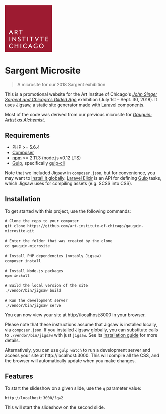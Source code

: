 ![Art Institute of Chicago](https://raw.githubusercontent.com/Art-Institute-of-Chicago/template/master/aic-logo.gif)


# Sargent Microsite
> A microsite for our 2018 Sargent exhibition

This is a promotional website for the Art Institue of Chicago's [*John Singer Sargent and Chicago's Gilded Age*](http://www.artic.edu/exhibition/john-singer-sargent-and-chicagos-gilded-age) exhibition (July 1st – Sept. 30, 2018). It uses [Jigsaw](http://jigsaw.tighten.co/), a static site generator made with [Laravel](https://laravel.com/) components.


Most of the code was derived from our previous microsite for [*Gauguin: Artist as Alchemist*](https://github.com/art-institute-of-chicago/gauguin-microsite).

## Requirements

* PHP >= 5.6.4
* [Composer](https://getcomposer.org/)
* [npm](https://www.npmjs.com/) >= 2.11.3 (node.js v0.12 LTS)
* [Gulp](http://gulpjs.com/), specifically [gulp-cli](https://github.com/gulpjs/gulp/blob/master/docs/getting-started.md)

Note that we included Jigsaw in `composer.json`, but for convenience, you may want to [install it globally](http://jigsaw.tighten.co/docs/installation/). [Laravel Elixir](https://laravel.com/docs/5.3/elixir) is an API for defining [Gulp](http://gulpjs.com/) tasks, which Jigsaw uses for compiling assets (e.g. SCSS into CSS).


## Installation

To get started with this project, use the following commands:

```shell
# Clone the repo to your computer
git clone https://github.com/art-institute-of-chicago/gauguin-microsite.git

# Enter the folder that was created by the clone
cd gauguin-microsite

# Install PHP dependencies (notably Jigsaw)
composer install

# Install Node.js packages
npm install

# Build the local version of the site
./vendor/bin/jigsaw build

# Run the development server
./vendor/bin/jigsaw serve
```

You can now view your site at http://localhost:8000 in your browser.

Please note that these instructions assume that Jigsaw is installed locally, via `composer.json`. If you installed Jigsaw globally, you can substitute calls to `./vendor/bin/jigsaw` with just `jigsaw`. See its [installation guide](http://jigsaw.tighten.co/docs/installation/) for more details.

Alternatively, you can use `gulp watch` to run a development server and access your site at http://localhost:3000. This will compile all the CSS, and the browser will automatically update when you make changes.


## Features

To start the slideshow on a given slide, use the `q` parameter value:

```
http://localhost:3000/?q=2
```

This will start the slideshow on the second slide.

